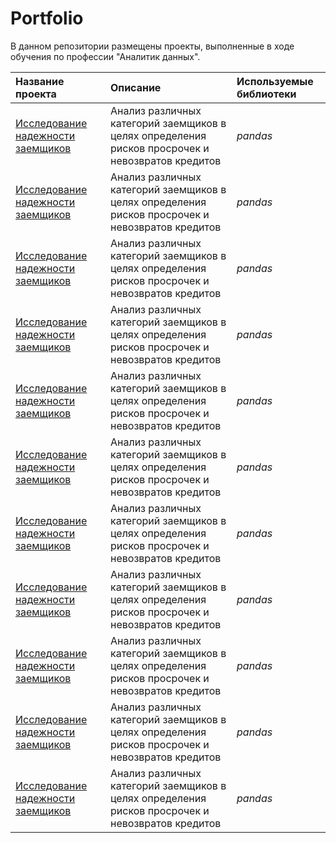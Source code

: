 # Portfolio

В данном репозитории размещены проекты, выполненные в ходе обучения по профессии "Аналитик данных".



| Название проекта | Описание | Используемые библиотеки | 
| :---------------------- | :---------------------- | :---------------------- |
| [Исследование надежности заемщиков](01.loans_project) | Анализ различных категорий заемщиков в целях определения рисков просрочек и невозвратов кредитов  | *pandas* |
| [Исследование надежности заемщиков](01.loans_project) | Анализ различных категорий заемщиков в целях определения рисков просрочек и невозвратов кредитов  | *pandas* |
| [Исследование надежности заемщиков](01.loans_project) | Анализ различных категорий заемщиков в целях определения рисков просрочек и невозвратов кредитов  | *pandas* |
| [Исследование надежности заемщиков](01.loans_project) | Анализ различных категорий заемщиков в целях определения рисков просрочек и невозвратов кредитов  | *pandas* |
| [Исследование надежности заемщиков](01.loans_project) | Анализ различных категорий заемщиков в целях определения рисков просрочек и невозвратов кредитов  | *pandas* |
| [Исследование надежности заемщиков](01.loans_project) | Анализ различных категорий заемщиков в целях определения рисков просрочек и невозвратов кредитов  | *pandas* |
| [Исследование надежности заемщиков](01.loans_project) | Анализ различных категорий заемщиков в целях определения рисков просрочек и невозвратов кредитов  | *pandas* |
| [Исследование надежности заемщиков](01.loans_project) | Анализ различных категорий заемщиков в целях определения рисков просрочек и невозвратов кредитов  | *pandas* |
| [Исследование надежности заемщиков](01.loans_project) | Анализ различных категорий заемщиков в целях определения рисков просрочек и невозвратов кредитов  | *pandas* |
| [Исследование надежности заемщиков](01.loans_project) | Анализ различных категорий заемщиков в целях определения рисков просрочек и невозвратов кредитов  | *pandas* |
| [Исследование надежности заемщиков](01.loans_project) | Анализ различных категорий заемщиков в целях определения рисков просрочек и невозвратов кредитов  | *pandas* |
